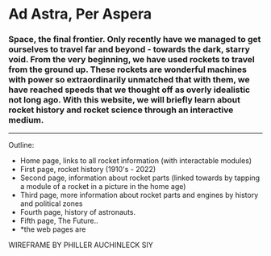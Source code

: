 # Ad Astra, Per Aspera

### Space, the final frontier. Only recently have we managed to get ourselves to travel far and beyond - towards the dark, starry void. From the very beginning, we have used rockets to travel from the ground up. These rockets are wonderful machines with power so extraordinarily unmatched that with them, we have reached speeds that we thought off as overly idealistic not long ago. With this website, we will briefly learn about rocket history and rocket science through an interactive medium.

---

Outline:
- Home page, links to all rocket information (with interactable modules)
- First page, rocket history (1910's - 2022)
- Second page, information about rocket parts (linked towards by tapping a module of a rocket in a picture in the home age)
- Third page, more information about rocket parts and engines by history and political zones
- Fourth page, history of astronauts.
- Fifth page, The Future..
- *the web pages are 

WIREFRAME BY PHILLER AUCHINLECK SIY
